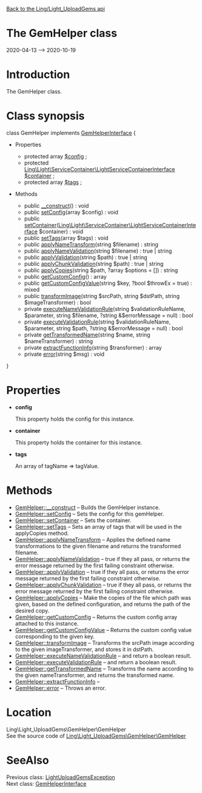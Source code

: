 [Back to the Ling/Light_UploadGems api](https://github.com/lingtalfi/Light_UploadGems/blob/master/doc/api/Ling/Light_UploadGems.md)



The GemHelper class
================
2020-04-13 --> 2020-10-19






Introduction
============

The GemHelper class.



Class synopsis
==============


class <span class="pl-k">GemHelper</span> implements [GemHelperInterface](https://github.com/lingtalfi/Light_UploadGems/blob/master/doc/api/Ling/Light_UploadGems/GemHelper/GemHelperInterface.md) {

- Properties
    - protected array [$config](#property-config) ;
    - protected [Ling\Light\ServiceContainer\LightServiceContainerInterface](https://github.com/lingtalfi/Light/blob/master/doc/api/Ling/Light/ServiceContainer/LightServiceContainerInterface.md) [$container](#property-container) ;
    - protected array [$tags](#property-tags) ;

- Methods
    - public [__construct](https://github.com/lingtalfi/Light_UploadGems/blob/master/doc/api/Ling/Light_UploadGems/GemHelper/GemHelper/__construct.md)() : void
    - public [setConfig](https://github.com/lingtalfi/Light_UploadGems/blob/master/doc/api/Ling/Light_UploadGems/GemHelper/GemHelper/setConfig.md)(array $config) : void
    - public [setContainer](https://github.com/lingtalfi/Light_UploadGems/blob/master/doc/api/Ling/Light_UploadGems/GemHelper/GemHelper/setContainer.md)([Ling\Light\ServiceContainer\LightServiceContainerInterface](https://github.com/lingtalfi/Light/blob/master/doc/api/Ling/Light/ServiceContainer/LightServiceContainerInterface.md) $container) : void
    - public [setTags](https://github.com/lingtalfi/Light_UploadGems/blob/master/doc/api/Ling/Light_UploadGems/GemHelper/GemHelper/setTags.md)(array $tags) : void
    - public [applyNameTransform](https://github.com/lingtalfi/Light_UploadGems/blob/master/doc/api/Ling/Light_UploadGems/GemHelper/GemHelper/applyNameTransform.md)(string $filename) : string
    - public [applyNameValidation](https://github.com/lingtalfi/Light_UploadGems/blob/master/doc/api/Ling/Light_UploadGems/GemHelper/GemHelper/applyNameValidation.md)(string $filename) : true | string
    - public [applyValidation](https://github.com/lingtalfi/Light_UploadGems/blob/master/doc/api/Ling/Light_UploadGems/GemHelper/GemHelper/applyValidation.md)(string $path) : true | string
    - public [applyChunkValidation](https://github.com/lingtalfi/Light_UploadGems/blob/master/doc/api/Ling/Light_UploadGems/GemHelper/GemHelper/applyChunkValidation.md)(string $path) : true | string
    - public [applyCopies](https://github.com/lingtalfi/Light_UploadGems/blob/master/doc/api/Ling/Light_UploadGems/GemHelper/GemHelper/applyCopies.md)(string $path, ?array $options = []) : string
    - public [getCustomConfig](https://github.com/lingtalfi/Light_UploadGems/blob/master/doc/api/Ling/Light_UploadGems/GemHelper/GemHelper/getCustomConfig.md)() : array
    - public [getCustomConfigValue](https://github.com/lingtalfi/Light_UploadGems/blob/master/doc/api/Ling/Light_UploadGems/GemHelper/GemHelper/getCustomConfigValue.md)(string $key, ?bool $throwEx = true) : mixed
    - public [transformImage](https://github.com/lingtalfi/Light_UploadGems/blob/master/doc/api/Ling/Light_UploadGems/GemHelper/GemHelper/transformImage.md)(string $srcPath, string $dstPath, string $imageTransformer) : bool
    - private [executeNameValidationRule](https://github.com/lingtalfi/Light_UploadGems/blob/master/doc/api/Ling/Light_UploadGems/GemHelper/GemHelper/executeNameValidationRule.md)(string $validationRuleName, $parameter, string $filename, ?string &$errorMessage = null) : bool
    - private [executeValidationRule](https://github.com/lingtalfi/Light_UploadGems/blob/master/doc/api/Ling/Light_UploadGems/GemHelper/GemHelper/executeValidationRule.md)(string $validationRuleName, $parameter, string $path, ?string &$errorMessage = null) : bool
    - private [getTransformedName](https://github.com/lingtalfi/Light_UploadGems/blob/master/doc/api/Ling/Light_UploadGems/GemHelper/GemHelper/getTransformedName.md)(string $name, string $nameTransformer) : string
    - private [extractFunctionInfo](https://github.com/lingtalfi/Light_UploadGems/blob/master/doc/api/Ling/Light_UploadGems/GemHelper/GemHelper/extractFunctionInfo.md)(string $transformer) : array
    - private [error](https://github.com/lingtalfi/Light_UploadGems/blob/master/doc/api/Ling/Light_UploadGems/GemHelper/GemHelper/error.md)(string $msg) : void

}




Properties
=============

- <span id="property-config"><b>config</b></span>

    This property holds the config for this instance.
    
    

- <span id="property-container"><b>container</b></span>

    This property holds the container for this instance.
    
    

- <span id="property-tags"><b>tags</b></span>

    An array of tagName => tagValue.
    
    



Methods
==============

- [GemHelper::__construct](https://github.com/lingtalfi/Light_UploadGems/blob/master/doc/api/Ling/Light_UploadGems/GemHelper/GemHelper/__construct.md) &ndash; Builds the GemHelper instance.
- [GemHelper::setConfig](https://github.com/lingtalfi/Light_UploadGems/blob/master/doc/api/Ling/Light_UploadGems/GemHelper/GemHelper/setConfig.md) &ndash; Sets the config for this gemHelper.
- [GemHelper::setContainer](https://github.com/lingtalfi/Light_UploadGems/blob/master/doc/api/Ling/Light_UploadGems/GemHelper/GemHelper/setContainer.md) &ndash; Sets the container.
- [GemHelper::setTags](https://github.com/lingtalfi/Light_UploadGems/blob/master/doc/api/Ling/Light_UploadGems/GemHelper/GemHelper/setTags.md) &ndash; Sets an array of tags that will be used in the applyCopies method.
- [GemHelper::applyNameTransform](https://github.com/lingtalfi/Light_UploadGems/blob/master/doc/api/Ling/Light_UploadGems/GemHelper/GemHelper/applyNameTransform.md) &ndash; Applies the defined name transformations to the given filename and returns the transformed filename.
- [GemHelper::applyNameValidation](https://github.com/lingtalfi/Light_UploadGems/blob/master/doc/api/Ling/Light_UploadGems/GemHelper/GemHelper/applyNameValidation.md) &ndash; true if they all pass, or returns the error message returned by the first failing constraint otherwise.
- [GemHelper::applyValidation](https://github.com/lingtalfi/Light_UploadGems/blob/master/doc/api/Ling/Light_UploadGems/GemHelper/GemHelper/applyValidation.md) &ndash; true if they all pass, or returns the error message returned by the first failing constraint otherwise.
- [GemHelper::applyChunkValidation](https://github.com/lingtalfi/Light_UploadGems/blob/master/doc/api/Ling/Light_UploadGems/GemHelper/GemHelper/applyChunkValidation.md) &ndash; true if they all pass, or returns the error message returned by the first failing constraint otherwise.
- [GemHelper::applyCopies](https://github.com/lingtalfi/Light_UploadGems/blob/master/doc/api/Ling/Light_UploadGems/GemHelper/GemHelper/applyCopies.md) &ndash; Make the copies of the file which path was given, based on the defined configuration, and returns the path of the desired copy.
- [GemHelper::getCustomConfig](https://github.com/lingtalfi/Light_UploadGems/blob/master/doc/api/Ling/Light_UploadGems/GemHelper/GemHelper/getCustomConfig.md) &ndash; Returns the custom config array attached to this instance.
- [GemHelper::getCustomConfigValue](https://github.com/lingtalfi/Light_UploadGems/blob/master/doc/api/Ling/Light_UploadGems/GemHelper/GemHelper/getCustomConfigValue.md) &ndash; Returns the custom config value corresponding to the given key.
- [GemHelper::transformImage](https://github.com/lingtalfi/Light_UploadGems/blob/master/doc/api/Ling/Light_UploadGems/GemHelper/GemHelper/transformImage.md) &ndash; Transforms the srcPath image according to the given imageTransformer, and stores it in dstPath.
- [GemHelper::executeNameValidationRule](https://github.com/lingtalfi/Light_UploadGems/blob/master/doc/api/Ling/Light_UploadGems/GemHelper/GemHelper/executeNameValidationRule.md) &ndash; and return a boolean result.
- [GemHelper::executeValidationRule](https://github.com/lingtalfi/Light_UploadGems/blob/master/doc/api/Ling/Light_UploadGems/GemHelper/GemHelper/executeValidationRule.md) &ndash; and return a boolean result.
- [GemHelper::getTransformedName](https://github.com/lingtalfi/Light_UploadGems/blob/master/doc/api/Ling/Light_UploadGems/GemHelper/GemHelper/getTransformedName.md) &ndash; Transforms the name according to the given nameTransformer, and returns the transformed name.
- [GemHelper::extractFunctionInfo](https://github.com/lingtalfi/Light_UploadGems/blob/master/doc/api/Ling/Light_UploadGems/GemHelper/GemHelper/extractFunctionInfo.md) &ndash; 
- [GemHelper::error](https://github.com/lingtalfi/Light_UploadGems/blob/master/doc/api/Ling/Light_UploadGems/GemHelper/GemHelper/error.md) &ndash; Throws an error.





Location
=============
Ling\Light_UploadGems\GemHelper\GemHelper<br>
See the source code of [Ling\Light_UploadGems\GemHelper\GemHelper](https://github.com/lingtalfi/Light_UploadGems/blob/master/GemHelper/GemHelper.php)



SeeAlso
==============
Previous class: [LightUploadGemsException](https://github.com/lingtalfi/Light_UploadGems/blob/master/doc/api/Ling/Light_UploadGems/Exception/LightUploadGemsException.md)<br>Next class: [GemHelperInterface](https://github.com/lingtalfi/Light_UploadGems/blob/master/doc/api/Ling/Light_UploadGems/GemHelper/GemHelperInterface.md)<br>
